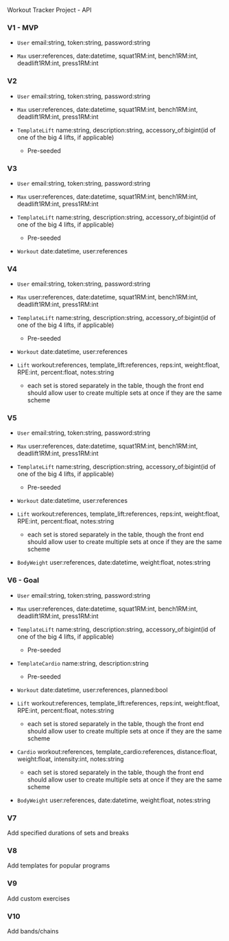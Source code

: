 Workout Tracker Project - API

### V1 - MVP
- `User` email:string, token:string, password:string

- `Max` user:references, date:datetime, squat1RM:int, bench1RM:int, deadlift1RM:int, press1RM:int

### V2
- `User` email:string, token:string, password:string

- `Max` user:references, date:datetime, squat1RM:int, bench1RM:int, deadlift1RM:int, press1RM:int

- `TemplateLift` name:string, description:string, accessory_of:bigint(id of one of the big 4 lifts, if applicable)
    - Pre-seeded

### V3
- `User` email:string, token:string, password:string

- `Max` user:references, date:datetime, squat1RM:int, bench1RM:int, deadlift1RM:int, press1RM:int

- `TemplateLift` name:string, description:string, accessory_of:bigint(id of one of the big 4 lifts, if applicable)
    - Pre-seeded

- `Workout` date:datetime, user:references

### V4
- `User` email:string, token:string, password:string

- `Max` user:references, date:datetime, squat1RM:int, bench1RM:int, deadlift1RM:int, press1RM:int

- `TemplateLift` name:string, description:string, accessory_of:bigint(id of one of the big 4 lifts, if applicable)
    - Pre-seeded

- `Workout` date:datetime, user:references

- `Lift` workout:references, template_lift:references, reps:int, weight:float, RPE:int, percent:float, notes:string
    - each set is stored separately in the table, though the front end should allow user to create multiple sets at once if they are the same scheme

### V5
- `User` email:string, token:string, password:string

- `Max` user:references, date:datetime, squat1RM:int, bench1RM:int, deadlift1RM:int, press1RM:int

- `TemplateLift` name:string, description:string, accessory_of:bigint(id of one of the big 4 lifts, if applicable)
    - Pre-seeded

- `Workout` date:datetime, user:references

- `Lift` workout:references, template_lift:references, reps:int, weight:float, RPE:int, percent:float, notes:string
    - each set is stored separately in the table, though the front end should allow user to create multiple sets at once if they are the same scheme

- `BodyWeight` user:references, date:datetime, weight:float, notes:string

### V6 - Goal
- `User` email:string, token:string, password:string

- `Max` user:references, date:datetime, squat1RM:int, bench1RM:int, deadlift1RM:int, press1RM:int

- `TemplateLift` name:string, description:string, accessory_of:bigint(id of one of the big 4 lifts, if applicable)
    - Pre-seeded

- `TemplateCardio` name:string, description:string
    - Pre-seeded

- `Workout` date:datetime, user:references, planned:bool

- `Lift` workout:references, template_lift:references, reps:int, weight:float, RPE:int, percent:float, notes:string
    - each set is stored separately in the table, though the front end should allow user to create multiple sets at once if they are the same scheme

- `Cardio` workout:references, template_cardio:references, distance:float, weight:float, intensity:int, notes:string
    - each set is stored separately in the table, though the front end should allow user to create multiple sets at once if they are the same scheme

- `BodyWeight` user:references, date:datetime, weight:float, notes:string

### V7
Add specified durations of sets and breaks

### V8
Add templates for popular programs

### V9
Add custom exercises

### V10
Add bands/chains